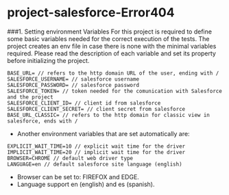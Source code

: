 # project-salesforce-Error404

###1. Setting environment Variables
For this project is required to define some basic variables needed for the correct execution of the tests.
The project creates an env file in case there is none with the minimal variables required.
Please read the description of each variable and set its property before initializing the project.
```dotenv
BASE_URL= // refers to the http domain URL of the user, ending with /
SALESFORCE_USERNAME= // salesforce username
SALESFORCE_PASSWORD= // salesforce password
SALESFORCE_TOKEN= // token needed for the comunication with Salesforce and the project
SALESFORCE_CLIENT_ID= // client id from salesforce
SALESFORCE_CLIENT_SECRET= // client secret from salesforce
BASE_URL_CLASSIC= // refers to the http domain for classic view in salesforce, ends with /
```
- Another environment variables that are set automatically are:
```dotenv
EXPLICIT_WAIT_TIME=10 // explicit wait time for the driver
IMPLICIT_WAIT_TIME=20 // implicit wait time for the driver
BROWSER=CHROME // default web driver type
LANGUAGE=en // default salesforce site language (english)
```
- Browser can be set to: FIREFOX and EDGE.
- Language support en (english) and es (spanish).